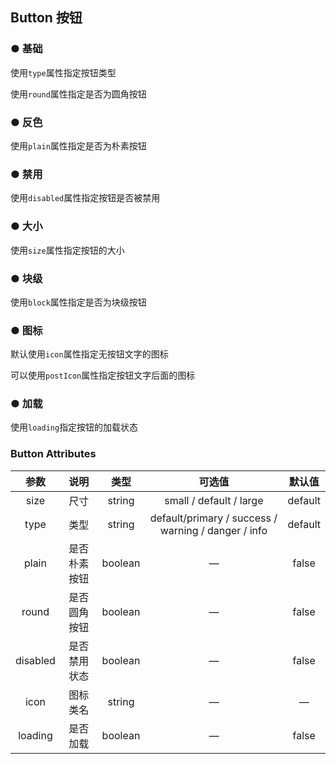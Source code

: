 <script lang="ts" setup>
    import demo1 from './demo1.vue' 
    import demo2 from './demo2.vue' 
    import demo3 from './demo3.vue'
    import demo4 from './demo4.vue'
    import demo5 from './demo5.vue'
    import demo6 from './demo6.vue'
    import demo7 from './demo7.vue'
</script>

## Button 按钮

### ● 基础  
<p>使用<code>type</code>属性指定按钮类型</p>
<p>使用<code>round</code>属性指定是否为圆角按钮</p> 
<div class="borderBox">
    <demo1/> 
    <k-preview compname="Button" demoname="demo1"/> 
</div>
<!-- 测试边框一起包组件和代码预览 -->
<style scoped>
.t-test{
    background:pink;
}
</style>

### ● 反色  
<p>使用<code>plain</code>属性指定是否为朴素按钮</p>
<div class="borderBox">
    <demo2/>   
    <k-preview compname="Button" demoname="demo2"/>
</div>   

### ● 禁用
<p>使用<code>disabled</code>属性指定按钮是否被禁用</p>
<div class="borderBox">
    <demo3/> 
    <k-preview compname="Button" demoname="demo3"/>
</div>

### ● 大小
<p>使用<code>size</code>属性指定按钮的大小</p>
<div class="borderBox">
    <demo4/> 
    <k-preview compname="Button" demoname="demo4"/>
</div>

### ● 块级
<p>使用<code>block</code>属性指定是否为块级按钮</p>
<div class="borderBox">
    <demo5/> 
    <k-preview compname="Button" demoname="demo5"/>
</div>

### ● 图标
<p>默认使用<code>icon</code>属性指定无按钮文字的图标</p>
<p>可以使用<code>postIcon</code>属性指定按钮文字后面的图标</p>
<div class="borderBox">
    <demo6/> 
    <k-preview compname="Button" demoname="demo6"/>
</div>

### ● 加载
<p>使用<code>loading</code>指定按钮的加载状态</p>
<div class="borderBox">
    <demo7/> 
    <k-preview compname="Button" demoname="demo7"/>
</div>

### Button Attributes
|      参数      | 说明                                   |   类型   | 可选值                                                    | 默认值 |
| :----------------: | :---------------------------------:   | :------: | :------------------------------------------:            | :-------: |
|      size      | 尺寸                                  |  string   | small / default / large  | default           |
|   type         | 类型                                  |  string    |default/primary / success / warning / danger / info     | default   |
|   plain        | 是否朴素按钮                           |  boolean  | —| false  |
|  round         | 是否圆角按钮                           |  boolean  | —| false|
|   disabled     | 是否禁用状态                           |  boolean  |   —    | false 
|  icon          | 图标类名                               |  string   | — | 	—   |
|  loading       | 是否加载                               |  boolean   | — | false |